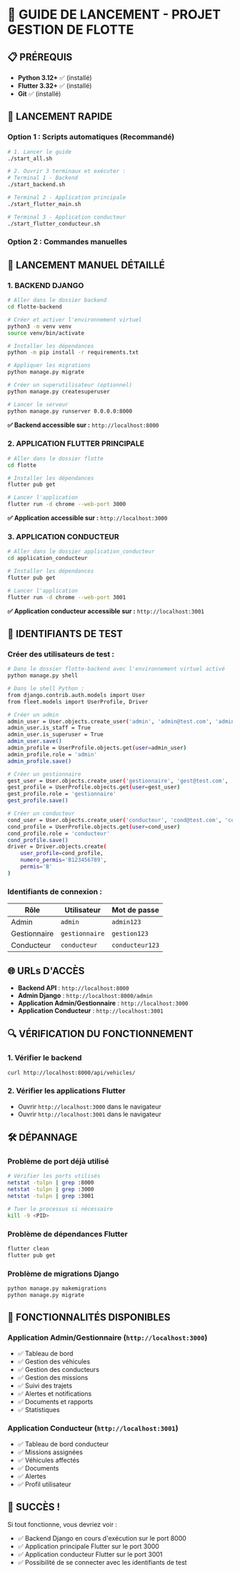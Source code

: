 # 🚀 GUIDE DE LANCEMENT - PROJET GESTION DE FLOTTE

## 📋 PRÉREQUIS

- **Python 3.12+** ✅ (installé)
- **Flutter 3.32+** ✅ (installé)
- **Git** ✅ (installé)

## 🎯 LANCEMENT RAPIDE

### Option 1 : Scripts automatiques (Recommandé)

```bash
# 1. Lancer le guide
./start_all.sh

# 2. Ouvrir 3 terminaux et exécuter :
# Terminal 1 - Backend
./start_backend.sh

# Terminal 2 - Application principale
./start_flutter_main.sh

# Terminal 3 - Application conducteur
./start_flutter_conducteur.sh
```

### Option 2 : Commandes manuelles

## 🔧 LANCEMENT MANUEL DÉTAILLÉ

### 1. BACKEND DJANGO

```bash
# Aller dans le dossier backend
cd flotte-backend

# Créer et activer l'environnement virtuel
python3 -m venv venv
source venv/bin/activate

# Installer les dépendances
python -m pip install -r requirements.txt

# Appliquer les migrations
python manage.py migrate

# Créer un superutilisateur (optionnel)
python manage.py createsuperuser

# Lancer le serveur
python manage.py runserver 0.0.0.0:8000
```

**✅ Backend accessible sur :** `http://localhost:8000`

### 2. APPLICATION FLUTTER PRINCIPALE

```bash
# Aller dans le dossier flotte
cd flotte

# Installer les dépendances
flutter pub get

# Lancer l'application
flutter run -d chrome --web-port 3000
```

**✅ Application accessible sur :** `http://localhost:3000`

### 3. APPLICATION CONDUCTEUR

```bash
# Aller dans le dossier application_conducteur
cd application_conducteur

# Installer les dépendances
flutter pub get

# Lancer l'application
flutter run -d chrome --web-port 3001
```

**✅ Application conducteur accessible sur :** `http://localhost:3001`

## 🔑 IDENTIFIANTS DE TEST

### Créer des utilisateurs de test :

```bash
# Dans le dossier flotte-backend avec l'environnement virtuel activé
python manage.py shell

# Dans le shell Python :
from django.contrib.auth.models import User
from fleet.models import UserProfile, Driver

# Créer un admin
admin_user = User.objects.create_user('admin', 'admin@test.com', 'admin123')
admin_user.is_staff = True
admin_user.is_superuser = True
admin_user.save()
admin_profile = UserProfile.objects.get(user=admin_user)
admin_profile.role = 'admin'
admin_profile.save()

# Créer un gestionnaire
gest_user = User.objects.create_user('gestionnaire', 'gest@test.com', 'gestion123')
gest_profile = UserProfile.objects.get(user=gest_user)
gest_profile.role = 'gestionnaire'
gest_profile.save()

# Créer un conducteur
cond_user = User.objects.create_user('conducteur', 'cond@test.com', 'conducteur123')
cond_profile = UserProfile.objects.get(user=cond_user)
cond_profile.role = 'conducteur'
cond_profile.save()
driver = Driver.objects.create(
    user_profile=cond_profile,
    numero_permis='B123456789',
    permis='B'
)
```

### Identifiants de connexion :

| Rôle | Utilisateur | Mot de passe |
|------|-------------|--------------|
| Admin | `admin` | `admin123` |
| Gestionnaire | `gestionnaire` | `gestion123` |
| Conducteur | `conducteur` | `conducteur123` |

## 🌐 URLs D'ACCÈS

- **Backend API** : `http://localhost:8000`
- **Admin Django** : `http://localhost:8000/admin`
- **Application Admin/Gestionnaire** : `http://localhost:3000`
- **Application Conducteur** : `http://localhost:3001`

## 🔍 VÉRIFICATION DU FONCTIONNEMENT

### 1. Vérifier le backend
```bash
curl http://localhost:8000/api/vehicles/
```

### 2. Vérifier les applications Flutter
- Ouvrir `http://localhost:3000` dans le navigateur
- Ouvrir `http://localhost:3001` dans le navigateur

## 🛠️ DÉPANNAGE

### Problème de port déjà utilisé
```bash
# Vérifier les ports utilisés
netstat -tulpn | grep :8000
netstat -tulpn | grep :3000
netstat -tulpn | grep :3001

# Tuer le processus si nécessaire
kill -9 <PID>
```

### Problème de dépendances Flutter
```bash
flutter clean
flutter pub get
```

### Problème de migrations Django
```bash
python manage.py makemigrations
python manage.py migrate
```

## 📱 FONCTIONNALITÉS DISPONIBLES

### Application Admin/Gestionnaire (`http://localhost:3000`)
- ✅ Tableau de bord
- ✅ Gestion des véhicules
- ✅ Gestion des conducteurs
- ✅ Gestion des missions
- ✅ Suivi des trajets
- ✅ Alertes et notifications
- ✅ Documents et rapports
- ✅ Statistiques

### Application Conducteur (`http://localhost:3001`)
- ✅ Tableau de bord conducteur
- ✅ Missions assignées
- ✅ Véhicules affectés
- ✅ Documents
- ✅ Alertes
- ✅ Profil utilisateur

## 🎉 SUCCÈS !

Si tout fonctionne, vous devriez voir :
- ✅ Backend Django en cours d'exécution sur le port 8000
- ✅ Application principale Flutter sur le port 3000
- ✅ Application conducteur Flutter sur le port 3001
- ✅ Possibilité de se connecter avec les identifiants de test 